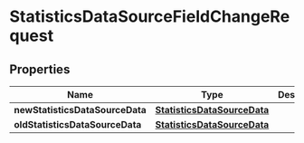 # StatisticsDataSourceFieldChangeRequest

## Properties
Name | Type | Description | Notes
------------ | ------------- | ------------- | -------------
**newStatisticsDataSourceData** | [**StatisticsDataSourceData**](StatisticsDataSourceData.md) |  |  [optional]
**oldStatisticsDataSourceData** | [**StatisticsDataSourceData**](StatisticsDataSourceData.md) |  |  [optional]

